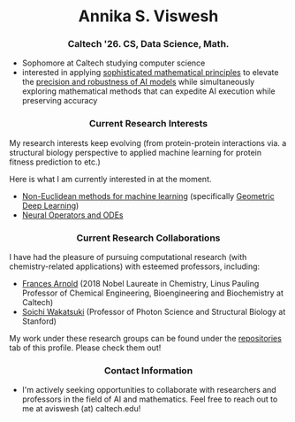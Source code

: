 <h1 align="center">Annika S. Viswesh</h1>
<h3 align="center">Caltech '26. CS, Data Science, Math.</h3>

- Sophomore at Caltech studying computer science
- interested in applying <u>sophisticated mathematical principles</u> to elevate the <u>precision and robustness of AI models</u> while simultaneously exploring mathematical methods that can expedite AI execution while preserving accuracy

<h3 align="center">Current Research Interests</h3>

My research interests keep evolving (from protein-protein interactions via. a structural biology perspective to applied machine learning for protein fitness prediction to etc.)

Here is what I am currently interested in at the moment.

- <u>Non-Euclidean methods for machine learning</u> (specifically <u>Geometric Deep Learning</u>)
- <u>Neural Operators and ODEs</u>

<h3 align="center">Current Research Collaborations</h3>

I have had the pleasure of pursuing computational research (with chemistry-related applications) with esteemed professors, including:

- [Frances Arnold](http://fhalab.caltech.edu/) (2018 Nobel Laureate in Chemistry, Linus Pauling Professor of Chemical Engineering, Bioengineering and Biochemistry at Caltech)
- [Soichi Wakatsuki](https://med.stanford.edu/wakatsukilab.html) (Professor of Photon Science and Structural Biology at Stanford)

My work under these research groups can be found under the [repositories](https://github.com/asviswesh?tab=repositories) tab of this profile. Please check them out!

<h3 align="center">Contact Information</h3>

- I'm actively seeking opportunities to collaborate with researchers and professors in the field of AI and mathematics. Feel free to reach out to me at aviswesh (at) caltech.edu!
